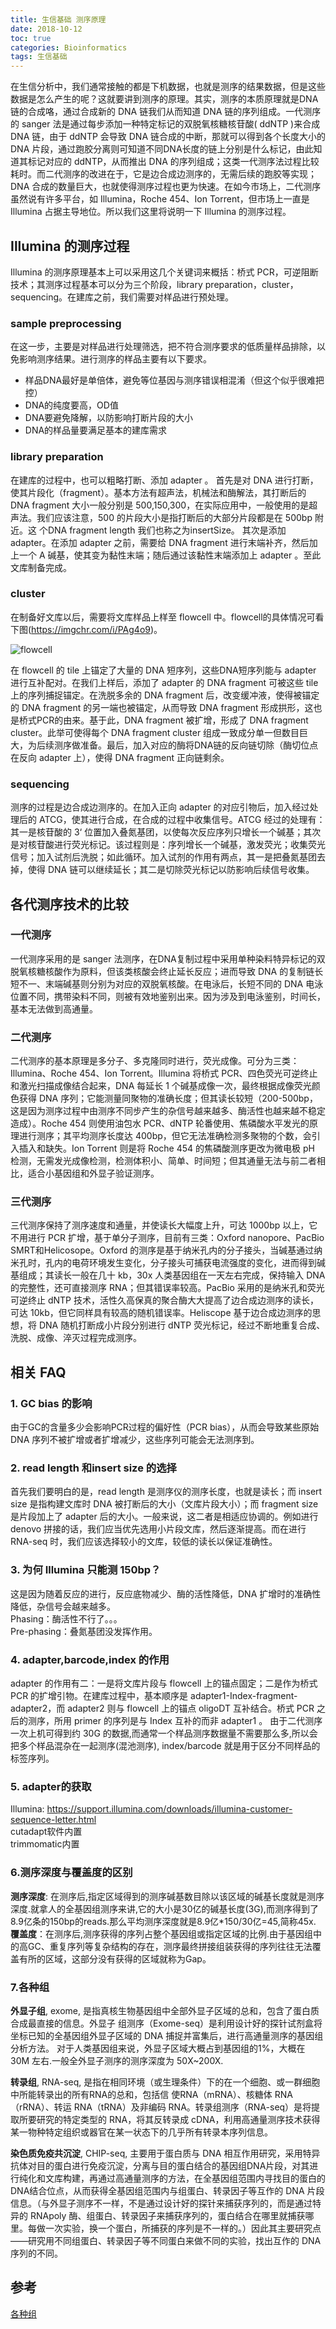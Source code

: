 ```yaml
---
title: 生信基础 测序原理
date: 2018-10-12
toc: true
categories: Bioinformatics
tags: 生信基础
---
```


在生信分析中，我们通常接触的都是下机数据，也就是测序的结果数据，但是这些数据是怎么产生的呢？这就要讲到测序的原理。其实，测序的本质原理就是DNA链的合成咯，通过合成新的 DNA 链我们从而知道 DNA 链的序列组成。一代测序的 sanger 法是通过每步添加一种特定标记的双脱氧核糖核苷酸( ddNTP )来合成 DNA 链，由于 ddNTP 会导致 DNA 链合成的中断，那就可以得到各个长度大小的 DNA 片段，通过跑胶分离则可知道不同DNA长度的链上分别是什么标记，由此知道其标记对应的 ddNTP，从而推出 DNA 的序列组成；这类一代测序法过程比较耗时。而二代测序的改进在于，它是边合成边测序的，无需后续的跑胶等实现；DNA 合成的数量巨大，也就使得测序过程也更为快速。在如今市场上，二代测序虽然说有许多平台，如 Illumina，Roche 454、Ion Torrent，但市场上一直是 Illumina 占据主导地位。所以我们这里将说明一下 Illumina 的测序过程。

<!--more-->

## Illumina 的测序过程

Illumina 的测序原理基本上可以采用这几个关键词来概括：桥式 PCR，可逆阻断技术；其测序过程基本可以分为三个阶段，library preparation，cluster，sequencing。在建库之前，我们需要对样品进行预处理。

### sample preprocessing

在这一步，主要是对样品进行处理筛选，把不符合测序要求的低质量样品排除，以免影响测序结果。进行测序的样品主要有以下要求。

* 样品DNA最好是单倍体，避免等位基因与测序错误相混淆（但这个似乎很难把控）
* DNA的纯度要高，OD值
* DNA要避免降解，以防影响打断片段的大小
* DNA的样品量要满足基本的建库需求

### library preparation

在建库的过程中，也可以粗略打断、添加 adapter 。
首先是对 DNA 进行打断，使其片段化（fragment）。基本方法有超声法，机械法和酶解法，其打断后的 DNA fragment 大小一般分别是 500,150,300，在实际应用中，一般使用的是超声法。我们应该注意，500 的片段大小是指打断后的大部分片段都是在 500bp 附近。这 个DNA fragment length 我们也称之为insertSize。
其次是添加 adapter。在添加 adapter 之前，需要给 DNA fragment 进行末端补齐，然后加上一个 A 碱基，使其变为黏性末端；随后通过该黏性末端添加上 adapter 。至此文库制备完成。

### cluster

在制备好文库以后，需要将文库样品上样至 flowcell 中。flowcell的具体情况可看下图(https://imgchr.com/i/PAg4o9)。

![flowcell](https://s1.ax1x.com/2018/07/02/PAg4o9.png)
 
在 flowcell 的 tile 上锚定了大量的 DNA 短序列，这些DNA短序列能与 adapter 进行互补配对。在我们上样后，添加了 adapter 的 DNA fragment 可被这些 tile 上的序列捕捉锚定。在洗脱多余的 DNA fragment 后，改变缓冲液，使得被锚定的 DNA fragment 的另一端也被锚定，从而导致 DNA fragment 形成拱形，这也是桥式PCR的由来。基于此，DNA fragment 被扩增，形成了 DNA fragment cluster。此举可使得每个 DNA fragment cluster 组成一致成分单一但数目巨大，为后续测序做准备。最后，加入对应的酶将DNA链的反向链切除（酶切位点在反向 adapter 上），使得 DNA fragment 正向链剩余。

### sequencing

测序的过程是边合成边测序的。在加入正向 adapter 的对应引物后，加入经过处理后的 ATCG，使其进行合成，在合成的过程中收集信号。ATCG 经过的处理有：其一是核苷酸的 3‘ 位置加入叠氮基团，以使每次反应序列只增长一个碱基；其次是对核苷酸进行荧光标记。该过程则是：序列增长一个碱基，激发荧光；收集荧光信号；加入试剂后洗脱；如此循环。加入试剂的作用有两点，其一是把叠氮基团去掉，使得 DNA 链可以继续延长；其二是切除荧光标记以防影响后续信号收集。


## 各代测序技术的比较
### 一代测序

一代测序采用的是 sanger 法测序，在DNA复制过程中采用单种染料特异标记的双脱氧核糖核酸作为原料，但该类核酸会终止延长反应；进而导致 DNA 的复制链长短不一、末端碱基则分别为对应的双脱氧核酸。在电泳后，长短不同的 DNA 电泳位置不同，携带染料不同，则被有效地鉴别出来。因为涉及到电泳鉴别，时间长，基本无法做到高通量。

### 二代测序

二代测序的基本原理是多分子、多克隆同时进行，荧光成像。可分为三类：Illumina、Roche 454、Ion Torrent。Illumina 将桥式 PCR、四色荧光可逆终止和激光扫描成像结合起来，DNA 每延长 1 个碱基成像一次，最终根据成像荧光颜色获得 DNA 序列；它能测量同聚物的准确长度；但其读长较短（200-500bp，这是因为测序过程中由测序不同步产生的杂信号越来越多、酶活性也越来越不稳定造成）。Roche 454 则使用油包水 PCR、dNTP 轮番使用、焦磷酸水平发光的原理进行测序；其平均测序长度达 400bp，但它无法准确检测多聚物的个数，会引入插入和缺失。Ion Torrent 则是将 Roche 454 的焦磷酸测序更改为微电极 pH 检测，无需发光成像检测，检测体积小、简单、时间短；但其通量无法与前二者相比，适合小基因组和外显子验证测序。

### 三代测序

三代测序保持了测序速度和通量，并使读长大幅度上升，可达 1000bp 以上，它不用进行 PCR 扩增，基于单分子测序，目前有三类：Oxford nanopore、PacBio SMRT和Helicosope。Oxford 的测序是基于纳米孔内的分子接头，当碱基通过纳米孔时，孔内的电荷环境发生变化，分子接头可捕获电流强度的变化，进而得到碱基组成；其读长一般在几十 kb，30x 人类基因组在一天左右完成，保持输入 DNA 的完整性，还可直接测序 RNA；但其错误率较高。PacBio 采用的是纳米孔和荧光可逆终止 dNTP 技术，活性久高保真的聚合酶大大提高了边合成边测序的读长，可达 10kb，但它同样具有较高的随机错误率。Heliscope 基于边合成边测序的思想，将 DNA 随机打断成小片段分别进行 dNTP 荧光标记，经过不断地重复合成、洗脱、成像、淬灭过程完成测序。


## 相关 FAQ

### 1. GC bias 的影响

由于GC的含量多少会影响PCR过程的偏好性（PCR bias），从而会导致某些原始 DNA 序列不被扩增或者扩增减少，这些序列可能会无法测序到。

### 2. read length 和insert size 的选择

首先我们要明白的是，read length 是测序仪的测序长度，也就是读长；而 insert size 是指构建文库时 DNA 被打断后的大小（文库片段大小）；而 fragment size 是片段加上了 adapter 后的大小。一般来说，这二者是相适应协调的。例如进行 denovo 拼接的话，我们应当优先选用小片段文库，然后逐渐提高。而在进行 RNA-seq 时，我们应该选择较小的文库，较低的读长以保证准确性。

### 3. 为何 Illumina 只能测 150bp？

这是因为随着反应的进行，反应底物减少、酶的活性降低，DNA 扩增时的准确性降低，杂信号会越来越多。  
Phasing：酶活性不行了。。。  
Pre-phasing：叠氮基团没发挥作用。


### 4. adapter,barcode,index 的作用

adapter 的作用有二：一是将文库片段与 flowcell 上的锚点固定；二是作为桥式 PCR 的扩增引物。在建库过程中，基本顺序是 adapter1-Index-fragment-adapter2，而 adapter2 则与 flowcell 上的锚点 oligoDT 互补结合。桥式 PCR 之后的测序，所用 primer 的序列是与 Index 互补的而非 adapter1 。
由于二代测序一次上机可得到约 30G 的数据,而通常一个样品测序数据量不需要那么多,所以会把多个样品混杂在一起测序(混池测序), index/barcode 就是用于区分不同样品的标签序列。

### 5. adapter的获取  
Illumina: https://support.illumina.com/downloads/illumina-customer-sequence-letter.html  
cutadapt软件内置  
trimmomatic内置

### 6.测序深度与覆盖度的区别
**测序深度**: 在测序后,指定区域得到的测序碱基数目除以该区域的碱基长度就是测序深度.就拿人的全基因组测序来讲,它的大小是30亿的碱基长度(3G),而测序得到了8.9亿条的150bp的reads.那么平均测序深度就是8.9亿*150/30亿=45,简称45x.  
**覆盖度**：在测序后,测序获得的序列占整个基因组或指定区域的比例.由于基因组中的高GC、重复序列等复杂结构的存在，测序最终拼接组装获得的序列往往无法覆盖有所的区域，这部分没有获得的区域就称为Gap。

### 7.各种组

**外显子组**, exome, 是指真核生物基因组中全部外显子区域的总和，包含了蛋白质合成最直接的信息。外显子 组测序（Exome-seq）是利用设计好的探针试剂盒将坐标已知的全基因组外显子区域的 DNA 捕捉并富集后，进行高通量测序的基因组分析方法。 对于人类基因组来说，外显子区域大概占到基因组的1%，大概在 30M 左右.一般全外显子测序的测序深度为 50X~200X.

**转录组**, RNA-seq, 是指在相同环境（或生理条件）下的在一个细胞、或一群细胞中所能转录出的所有RNA的总和，包括信 使RNA（mRNA）、核糖体 RNA（rRNA）、转运 RNA（tRNA）及非编码 RNA。转录组测序（RNA-seq）是将提取所要研究的特定类型的 RNA，将其反转录成 cDNA，利用高通量测序技术获得某一物种特定组织或器官在某一状态下的几乎所有转录本序列信息。

**染色质免疫共沉淀**, CHIP-seq, 主要用于蛋白质与 DNA 相互作用研究，采用特异抗体对目的蛋白进行免疫沉淀，分离与目的蛋白结合的基因组DNA片段，对其进行纯化和文库构建，再通过高通量测序的方法，在全基因组范围内寻找目的蛋白的DNA结合位点，从而获得全基因组范围内与组蛋白、转录因子等互作的 DNA 片段信息。（与外显子测序不一样，不是通过设计好的探针来捕获序列的，而是通过特异的 RNApoly 酶、组蛋白、转录因子来捕获序列的，蛋白结合在哪里就捕获哪里。每做一次实验，换一个蛋白，所捕获的序列是不一样的。）因此其主要研究点——研究用不同组蛋白、转录因子等不同蛋白来做不同的实验，找出互作的 DNA 序列的不同。

## 参考
[各种组]( https://mp.weixin.qq.com/s?__biz=MzAxMDkxODM1Ng==&mid=2247484311&idx=1&sn=7845d8341562531e968598da685b38a4&chksm=9b48432cac3fca3aed2d57cc12d94eb58c6fce4e5aa698b7a2d0f261cadd2d9f7121635f5e52&scene=21#wechat_redirect)
